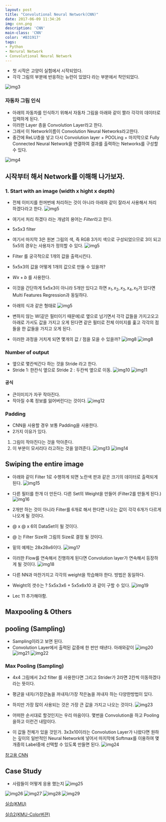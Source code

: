 ```yaml
---
layout: post
title: "Convolutional Neural Network(CNN)"
date: 2017-06-09 11:34:26
img: cnn.png
description: 'CNN'
main-class: 'CNN'
color: '#B31917'
tags:
- Python
- Nerural Network
- Convolutional Neural Network
---
```


 - 첫 시작은 고양이 실험에서 시작되었다.
 - 각각 그림의 부분에 반응하는 뉴런이 있었다 라는 부분에서 착안되었다.

![img3](/src/0609/CNN/3.PNG)

### 자동차 그림 인식
 - 아래의 자동차를 인식하기 위해서 자동차 그림을 아래와 같이 짤라 각각의 데이터로 입력하게 된다. '
 - 이러한 Layer 층을 Convolution Layer라고 한다.
 - 그래서 이 Network이름이 Convolution Neural Networks라고한다.
 - 중간에 ReLU층을 넣고 다시 Convolution layer + POOLing  + 마지막으로 Fully Connected Neural Network을 연결하여 결과를 출력하는 Networks를 구성할 수 있다.

![img4](/src/0609/CNN/4.PNG)

## 시작부터 해서 Network를 이해해 나가보자.
### 1. Start with an image (width x hight x depth)
 - 전체 이미지를 한꺼번에 처리하는 것이 아니라 아래와 같이 잘라서 사용해서 처리 하겠다라고 한다.
![img5](/src/0609/CNN/5.PNG)
  - 여기서 처리 하겠다 라는 개념의 용어는 $Filter$라고 한다.
  - 5x5x3 filter
  - 여기서 마지막 3은 원본 그림의 색, 즉 RGB 3가지 색으로 구성되었으므로 3이 되고 5x5의 경우는 사용자가 정의할 수 있다.
![img5](/src/0609/CNN/6.PNG)

- Filter 를 궁극적으로 1개의 값을 출력시킨다.
- 5x5x3의 값을 어떻게 1개의 값으로 만들 수 있을까?
 - $Wx+b$ 를 사용한다.
 - 이것을 간단하게 5x5x3이 아니라 5개만 있다고 하면 $x_1,x_2,x_3,x_4,x_5$가 있다면 Multi Features Regression과 동일하다.
 - 아래의 식과 같은 형태로
![img5](/src/0609/CNN/7.PNG)

 - 변하지 않는 W(같은 필터이기 때문에)로 옆으로 넘기면서 각각 값들을 가지고오고 아래로 가서도 값을 가지고 오게 된다면 같은 필터로 전체 이미지를 훑고 각각의 점들을 한 값들을 가지고 오게 된다.
 - 이러한 과정을 거치게 되면 몇개의 값 / 점을 모을 수 있을까?
![img8](/src/0609/CNN/8.PNG)
![img8](/src/0609/CNN/9.PNG)

### Number of output
 - 옆으로 몇칸씩간다 하는 것을 Stride 라고 한다.
 - Stride 1: 한칸식 옆으로 Stride 2 : 두칸씩 옆으로 이동.
![img10](/src/0609/CNN/10.PNG)
![img11](/src/0609/CNN/11.PNG)

#### 공식
 - 큰이미지가 자꾸 작아진다.
  - 작아질 수록 정보를 잃어버린다는 것이다.
![img12](/src/0609/CNN/12.PNG)

### Padding
 - CNN을 사용할 경우 보통 Padding을 사용한다.
 - 2가지 이유가 있다.
  1. 그림이 작아진다는 것을 막아준다.
  2. 이 부분이 모서리다 라고하는 것을 알려준다.
![img13](/src/0609/CNN/13.PNG)
![img14](/src/0609/CNN/14.PNG)

## Swiping the entire image
 - 아래와 같이 Filter 1로 수행하게 되면 노란색 판과 같은 크기의 데이터로 출력되게 된다.
![img15](/src/0609/CNN/15.PNG)
 - 다른 필터를 한개 더 만든다. 다른 Set의 Weight을 만들어 (Filter2를 만들게 된다.)
![img16](/src/0609/CNN/16.PNG)
 - 2개만 하는 것이 아니라 Filter를 6개로 해서 한다면 나오는 값이 각각 6개가 다르게 나오게 될 것이다.
 - @ x @ x 6의 DataSet이 될 것이다.
 - @ 는 Filter Size와 그림의 Size로 결정 될 것이다.
 - 밑의 예제는 28x28x6이다.
![img17](/src/0609/CNN/17.PNG)

 - 이러한 Flow를 연속해서 진행하게 된다면 Convolution layer가 연속해서 등장하게 될 것이다.
![img18](/src/0609/CNN/18.PNG)
 - 다른 NN과 마찬가지고 각각의 weight을 학습해야 한다. 방법은 동일하다.
 - Weight의 갯수는 ? 5x5x3x6 + 5x5x6x10 과 같이 구할 수 있다.
![img19](/src/0609/CNN/19.PNG)

 - Lec 11 추가해야함.

## Maxpooling & Others

## pooling (Sampling)
 - Sampling이라고 보면 된다.
 - Convolution Layer에서 출력된 값중에 한 판만 때낸다. 아래와같이
![img20](/src/0609/CNN/20.PNG)
![img21](/src/0609/CNN/21.PNG)
![img22](/src/0609/CNN/22.PNG)

### Max Pooling (Sampling)
 - 4x4 그림에서 2x2 filter 를 사용한다면 그리고 Strider가 2라면 2칸씩 이동하겠다 라는 뜻이다.
 - 평균을 내자/가장큰놈을 꺼내자/가장 작은놈을 꺼내자 하는 다양한방법이 있다.
 - 하지만 가장 많이 사용되는 것은 가장 큰 값을 가지고 나오는 것이다.
![img23](/src/0609/CNN/23.PNG)

 - 어떠한 순서대로 할것인지는 우리 마음이다. 몇번을 Convolution을 하고 Pooling을하고 이런건 내맘이다.
 - 이 값들 전체가 있을 것읻가. 3x3x10이라는 Convolution Layer가 나왔다면 원하는 깊이의 일반적인 Neural Network에 넣어서 마지막에 Softmax를 이용하여 몇개중의 Label중에 선택할 수 있도록 만들면 된다.
![img24](/src/0609/CNN/24.PNG)

<a href="http://cs.stanford.edu/people/karpathy/convnetjs/demo/cifar10.html"> 참고용 CNN </a>

## Case Study
 - 사람들이 어떻게 응용 했는지
![img25](/src/0609/CNN/25.PNG)

![img26](/src/0609/CNN/26.PNG)
![img27](/src/0609/CNN/27.PNG)
![img28](/src/0609/CNN/28.PNG)
![img29](/src/0609/CNN/29.PNG)

<a href="https://github.com/byungjun0689/DataScience/blob/master/4.%20KMU/Third%20Semester/04.%20DataScience%20Practice/03.%20DeepLearning/2.%20CNN.ipynb"> 실습(KMU) </a>

<a href="https://github.com/byungjun0689/DataScience/blob/master/4.%20KMU/Third%20Semester/04.%20DataScience%20Practice/03.%20DeepLearning/5.%20CNN%20(Color%20Verison).ipynb"> 실습2(KMU-Color버젼)</a>
